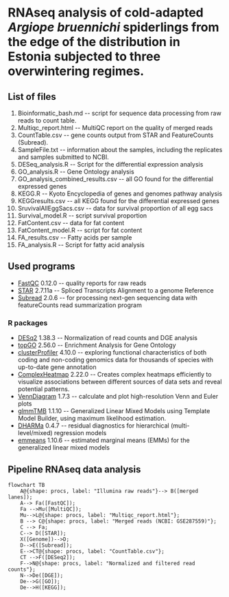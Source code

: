 # RNAseq analysis of cold-adapted _Argiope bruennichi_ spiderlings from the edge of the distribution in Estonia subjected to three overwintering regimes.

## List of files 

1. Bioinformatic_bash.md -- script for sequence data processing from raw reads to count table.
2. Multiqc_report.html -- MultiQC report on the quality of merged reads
3. CountTable.csv -- gene counts output from STAR and FeatureCounts (Subread).
4. SampleFile.txt -- information about the samples, including the replicates and samples submitted to NCBI.
5. DESeq_analysis.R -- Script for the differential expression analysis
6. GO_analysis.R -- Gene Ontology analysis
7. GO_analysis_combined_results.csv -- all GO found for the differential expressed genes
8. KEGG.R -- Kyoto Encyclopedia of genes and genomes pathway analysis
9. KEGGresults.csv -- all KEGG found for the differential expressed genes
10. SruvivalAllEggSacs.csv -- data for survival proportion of all egg sacs
11. Survival_model.R -- script survival proportion
12. FatContent.csv -- data for fat content
13. FatContent_model.R -- script for fat content 
14. FA_results.csv -- Fatty acids per sample 
15. FA_analysis.R -- Script for fatty acid analysis 

## Used programs 

- [FastQC](https://www.bioinformatics.babraham.ac.uk/projects/fastqc/) 0.12.0  -- quality reports for raw reads
- [STAR](https://github.com/alexdobin/STAR) 2.7.11a -- Spliced Transcripts Alignment to a genome Reference
- [Subread](https://github.com/ShiLab-Bioinformatics/subread) 2.0.6 -- for processing next-gen sequencing data with featureCounts read summarization program

### R packages 
- [DESq2](https://genomebiology.biomedcentral.com/articles/10.1186/s13059-014-0550-8) 1.38.3 -- Normalization of read counts and DGE analysis
- [topGO](https://bioconductor.org/packages/release/bioc/html/topGO.html) 2.56.0 -- Enrichment Analysis for Gene Ontology
- [clusterProfiler](https://bioconductor.org/packages/release/bioc/html/clusterProfiler.html) 4.10.0 -- exploring functional characteristics of both coding and non-coding genomics data for thousands of species with up-to-date gene annotation
- [ComplexHeatmap](https://bioconductor.org/packages/release/bioc/html/ComplexHeatmap.html) 2.22.0 -- Creates complex heatmaps efficiently to visualize associations between different sources of data sets and reveal potential patterns.
- [VennDiagram](https://cran.r-project.org/web/packages/VennDiagram/index.html) 1.7.3 --  calculate and plot high-resolution Venn and Euler plots
- [glmmTMB](https://cran.r-project.org/web/packages/glmmTMB/index.html) 1.1.10 -- Generalized Linear Mixed Models using Template Model Builder, using maximum likelihood estimation. 
- [DHARMa](https://cran.r-project.org/web/packages/DHARMa/index.html) 0.4.7 -- residual diagnostics for hierarchical (multi-level/mixed) regression models
- [emmeans](https://cran.r-project.org/web/packages/emmeans/index.html) 1.10.6 -- estimated marginal means (EMMs) for the generalized linear mixed models

## Pipeline RNAseq data analysis

```mermaid
flowchart TB
    A@{shape: procs, label: "Illumina raw reads"}--> B([merged lanes]);
    A--> Fa([FastQC]);
    Fa -->Mu([MultiQC]);
    Mu-->L@{shape: procs, label: "Multiqc_report.html"};
    B --> C@{shape: procs, label: "Merged reads (NCBI: GSE287559)"};
    C --> Fa;
    C--> D([STAR]);
    X([Genome])-->D;
    D-->E([Subread]);
    E-->CT@{shape: procs, label: "CountTable.csv"};
    CT -->F([DESeq2]);
    F-->N@{shape: procs, label: "Normalized and filtered read counts"};
    N-->De([DGE]);
    De-->G([GO]);
    De-->H([KEGG]);    
```







